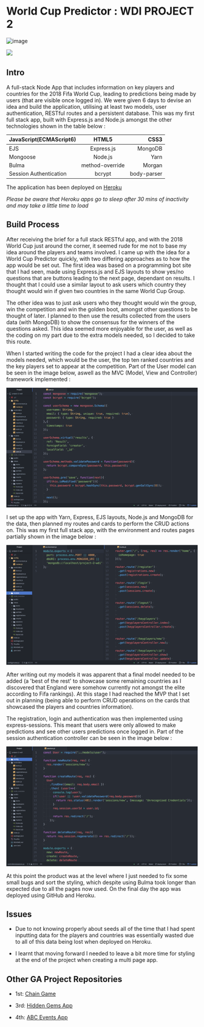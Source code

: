 # World Cup Predictor : WDI PROJECT 2

![image](https://ga-dash.s3.amazonaws.com/production/assets/logo-9f88ae6c9c3871690e33280fcf557f33.png)

![](https://github.com/sayersb/project-2-wdi/blob/master/worldcup1.gif?raw=true)

## Intro

A full-stack Node App that includes information on key players and countries for the 2018 Fifa World Cup, leading to predictions being made by users (that are visible once logged in). We were given 6 days to devise an idea and build the application, utilising at least two models, user authentication, RESTful routes and a persistent database. This was my first full stack app, built with Express.js and Node.js amongst the other technologies shown in the table below : 


| JavaScript(ECMAScript6)        | HTML5           | CSS3  |
| ------------- |:-------------:| -----:|
| EJS      | Express.js | MongoDB |
| Mongoose      | Node.js      |   Yarn |
| Bulma |   method-override   |    Morgan |
| Session Authentication | bcrypt     |    body-parser |


The application has been deployed on [Heroku](https://worldcuppredictor.herokuapp.com/) 

*Please be aware that Heroku apps go to sleep after 30 mins of inactivity and may take a little time to load*

## Build Process 

After receiving the brief for a full stack RESTful app, and with the 2018 World Cup just around the corner, it seemed rude for me not to base my idea around the players and teams involved. I came up with the idea for a World Cup Predictor quickly, with two differing approaches as to how the app would be set out. The first idea was based on a programming bot site that I had seen, made using Express.js and EJS layouts to show yes/no questions that are buttons leading to the next page, dependant on results. I thought that I could use a similar layout to ask users which country they thought would win if given two countries in the same World Cup Group. 

The other idea was to just ask users who they thought would win the group, win the competition and win the golden boot, amongst other questions to be thought of later. I planned to then use the results collected from the users data (with MongoDB) to show the consensus for the winners of the questions asked. This idea seemed more enjoyable for the user, as well as the coding on my part due to the extra models needed, so I decided to take this route.

When I started writing the code for the project I had a clear idea about the models needed, which would be the user, the top ten ranked countries and the key players set to appear at the competition. Part of the User model can be seen in the image below, aswell as the MVC (Model, View and Controller) framework implemented :

![image](https://github.com/sayersb/project-2-wdi/blob/master/User%20Model.png?raw=true)


I set up the app with Yarn, Express, EJS layouts, Node.js and MongoDB for the data, then planned my routes and cards to perform the CRUD actions on. This was my first full stack app, with the environment and routes pages partially shown in the image below : 

![image](https://github.com/sayersb/project-2-wdi/blob/master/Environment:routes.png?raw=true)


After writing out my models it was apparent that a final model needed to be added (a 'best of the rest' to showcase some remaining countries as I discovered that England were somehow currently not amongst the elite according to Fifa rankings). At this stage I had reached the MVP that I set out in planning (being able to perform CRUD operations on the cards that showcased the players and countries information).

The registration, login and authentication was then implemented using express-sessions. This meant that users were only allowed to make predictions and see other users predictions once logged in. Part of the session authentication controller can be seen in the image below : 

![image](https://github.com/sayersb/project-2-wdi/blob/master/Session%20Authentication.png?raw=true)


At this point the product was at the level where I just needed to fix some small bugs and sort the styling, which despite using Bulma took longer than expected due to all the pages now used. On the final day the app was deployed using GitHub and Heroku.

## Issues

  * Due to not knowing properly about seeds all of the time that I had spent inputting data for the players and countries was essentially wasted due to all of this data being lost when deployed on Heroku. 
  
  * I learnt that moving forward I needed to leave a bit more time for styling at the end of the project when creating a multi page app.
  

##  Other GA Project Repositories

  * 1st: [Chain Game](https://github.com/sayersb/project-1-wdi)

  * 3rd: [Hidden Gems App](https://github.com/sayersb/WDI34_PROJECT_3)

  * 4th: [ABC Events App](https://github.com/sayersb/WDI-PROJECT-4)








